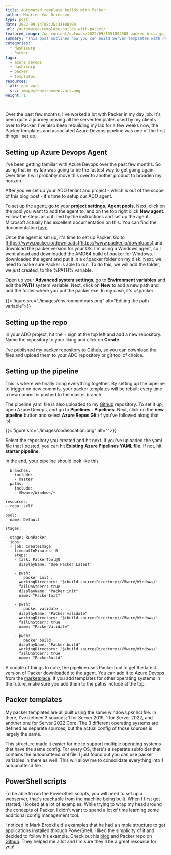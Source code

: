 ```yaml
---
title: Automated template builds with Packer
author: Maarten Van Driessen
type: post
date: 2022-09-14T08:25:33+00:00
url: /automated-template-builds-with-packer/
featured_image: /wp-content/uploads/2022/09/1551894888-packer-blue.jpg
summary: "This post outlines how you can build Server templates with Packer"
categories:
  - Hashicorp
  - Packer
tags:
  - azure devops
  - hashicorp
  - packer
  - templates
resources:
- alt: env vars
  src: images/environmentvars.png
weight: 1

---
```

Over the past few months, I've worked a lot with Packer in my day job. It's been quite a journey moving all the server templates used by my clients over to Packer. I've also been rebuilding my lab for a few weeks now, the Packer templates and associated Azure Devops pipeline was one of the first things I set up.

## Setting up Azure Devops Agent

I've been getting familiar with Azure Devops over the past few months. So using that in my lab was going to be the fastest way to get going again. Over time, I will probably move this over to another product to broaden my horizon.

After you've set up your ADO tenant and project - which is out of the scope of this blog post - it's time to setup our ADO agent. 

To set up the agent, go to your **project settings**, **Agent pools**. Next, click on the pool you want to add the agent to, and on the top right click **New agent**. Follow the steps as outlined by the instructions and set up the agent. Microsoft actually has excellent documentation on this. You can find the documentation [here](https://docs.microsoft.com/en-us/azure/devops/pipelines/agents/v2-windows?view=azure-devops).

Once the agent is set up, it's time to set up Packer. Go to [https://www.packer.io/downloads](https://www.packer.io/downloads) and download the packer version for your OS. I'm using a Windows agent, so I went ahead and downloaded the AMD64 build of packer for Windows. I downloaded the agent and put it in a c:\packer folder on my disk. Next, we need to make sure Packer is able to run. To do this, we will add the folder, we just created, to the %PATH% variable. 

Open up your **Advanced system settings**, go to **Environment variables** and edit the **PATH** system variable. Next, click on **New** to add a new path and add the folder where you put the packer exe. In my case, it's c:\packer

{{< figure src="./images/environmentvars.png" alt="Editing the path variable">}}


## Setting up the repo

In your ADO project, hit the + sign at the top left and add a new repository. Name the repository to your liking and click on **Create**.

I've published my packer repository to [Github](https://github.com/mvandriessen/packer-templates), so you can download the files and upload them to your ADO repository or git tool of choice.

## Setting up the pipeline

This is where we finally bring everything together. By setting up the pipeline to trigger on new commits, your packer templates will be rebuilt every time a new commit is pushed to the master branch.

The pipeline yaml file is also uploaded to my [Github](https://github.com/mvandriessen/packer-templates) repository. To set it up, open Azure Devops, and go to **Pipelines - Pipelines**. Next, click on the **new pipeline** button and select **Azure Repos Git** (if you've followed along that is).

{{< figure src="./images/codelocation.png" alt="">}}

Select the repository you created and hit next. If you've uploaded the yaml file that I posted, you can hit **Existing Azure Pipelines YAML file**. If not, hit **starter pipeline**.

In the end, your pipeline should look like this

```
  branches:
    include:
    - master
  paths:
    include:
    - VMware/Windows/*

resources:
- repo: self

pool:
  name: Default

stages:

- stage: RunPacker
  jobs:
  - job: CreateImage
    timeoutInMinutes: 0
    steps:
    - task: PackerTool@0
      displayName: 'Use Packer Latest'

    - pwsh: |
        packer init .
      workingDirectory: '$(build.sourcesDirectory)/VMware/Windows/'
      failOnStderr: true
      displayName: "Packer init"
      name: "PackerInit"

    - pwsh: |
        packer validate .
      displayName: "Packer validate"
      workingDirectory: '$(build.sourcesDirectory)/VMware/Windows/'
      failOnStderr: true
      name: "PackerValidate"
   
    - pwsh: |
        packer build .
      displayName: "Packer build"
      workingDirectory: '$(build.sourcesDirectory)/VMware/Windows/'
      failOnStderr: true
      name: "PackerBuild"
```

A couple of things to note, the pipeline uses PackerTool to get the latest version of Packer downloaded to the agent. You can add it to Azure Devops from the [marketplace](https://marketplace.visualstudio.com/items?itemName=riezebosch.Packer). If you add templates for other operating systems in the future, make sure you add them to the paths include at the top.

## Packer templates

My packer templates are all built using the same windows.pkr.hcl file. In there, I've defined 3 sources; 1 for Server 2019, 1 for Server 2022, and another one for Server 2022 Core. The 3 different operating systems are defined as separate sources, but the actual config of those sources is largely the same.

This structure made it easier for me to support multiple operating systems that have the same config. For every OS, there's a separate subfolder that contains the autounattend.xml file. I just found out you can use packer variables in there as well. This will allow me to consolidate everything into 1 autounattend file.

## PowerShell scripts

To be able to run the PowerShell scripts, you will need to set up a webserver, that's reachable from the machine being built. When I first got started, I looked at a lot of examples. While trying to wrap my head around the concepts of Packer, I didn't want to spend a lot of time learning some additional config management tool.

I noticed in Mark Brookfield's examples that he had a simple structure to get applications installed through PowerShell. I liked the simplicity of it and decided to follow his example. Check out his [blog](https://virtualhobbit.com/) and Packer repo on [Github](https://github.com/virtualhobbit/packer). They helped me a lot and I'm sure they'll be a great resource for you!

 [1]: https://i0.wp.com/www.brisk-it.net/wp-content/uploads/2022/09/Screenshot-2022-09-10-at-08.16.57.png?ssl=1